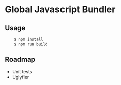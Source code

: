 # Global Javascript Bundler

## Usage

        $ npm install
        $ npm run build

## Roadmap

- Unit tests
- Uglyfier